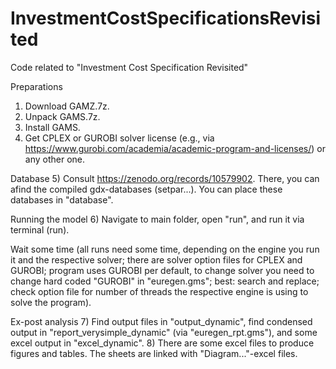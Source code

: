 # InvestmentCostSpecificationsRevisited
Code related to "Investment Cost Specification Revisited"

Preparations
1) Download GAMZ.7z.
2) Unpack GAMS.7z.
3) Install GAMS.
4) Get CPLEX or GUROBI solver license (e.g., via https://www.gurobi.com/academia/academic-program-and-licenses/) or any other one.

Database
5) Consult https://zenodo.org/records/10579902. There, you can afind the compiled gdx-databases (setpar...). You can place these databases in "database". 

Running the model
6) Navigate to main folder, open "run", and run it via terminal (run). 

Wait some time (all runs need some time, depending on the engine you run it and the respective solver; there are solver option files for CPLEX and GUROBI; program uses GUROBI per default, to change solver you need to change hard coded "GUROBI" in "euregen.gms"; best: search and replace; check option file for number of threads the respective engine is using to solve the program).

Ex-post analysis
7) Find output files in "output_dynamic", find condensed output in "report_verysimple_dynamic" (via "euregen_rpt.gms"), and some excel output in "excel_dynamic".
8) There are some excel files to produce figures and tables. The sheets are linked with "Diagram..."-excel files.
